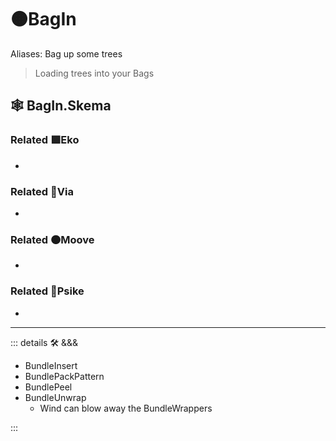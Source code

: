 # 🟠<mooves>BagIn</mooves>

Aliases: Bag up some trees

> Loading trees into your Bags

## 🕸 BagIn.Skema

### Related 🟩<ekos>Eko</ekos>

-

### Related 🔻<via>Via</via>

-

### Related 🟠<mooves>Moove</mooves>

-

### Related 💜<psike>Psike</psike>

-

---

<!-- =================================================== -->
<!-- =================================================== -->
<!-- =================================================== -->
<!-- =================================================== -->
<!-- =================================================== -->
::: details 🛠 <dev>&&&</dev>

- BundleInsert
- BundlePackPattern
- BundlePeel
- BundleUnwrap
    - Wind can blow away the BundleWrappers

:::
